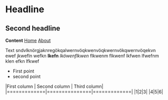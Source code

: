 # Headline

## Second headline

**Content**
[Home]
[About]

Text sndvlknörgjaknregökqalwernvöqkwenvöqkwernvökqwernvöqekvn
 ewef jkwefln wefkn **lkefn** _lköwenflkwen_ flkwenm flkwenf lkfwen lfwefnm klen efkn lfkwef
 
 * First point
 * second point
 
|First column | Second column | Third column|
|=============|===============|=============|
|1|2|3|
|4|5|6|

[Home]: https://nhukretep.github.io/hello-world/
[About]: https://nhukretep.github.io/hello-world/about
